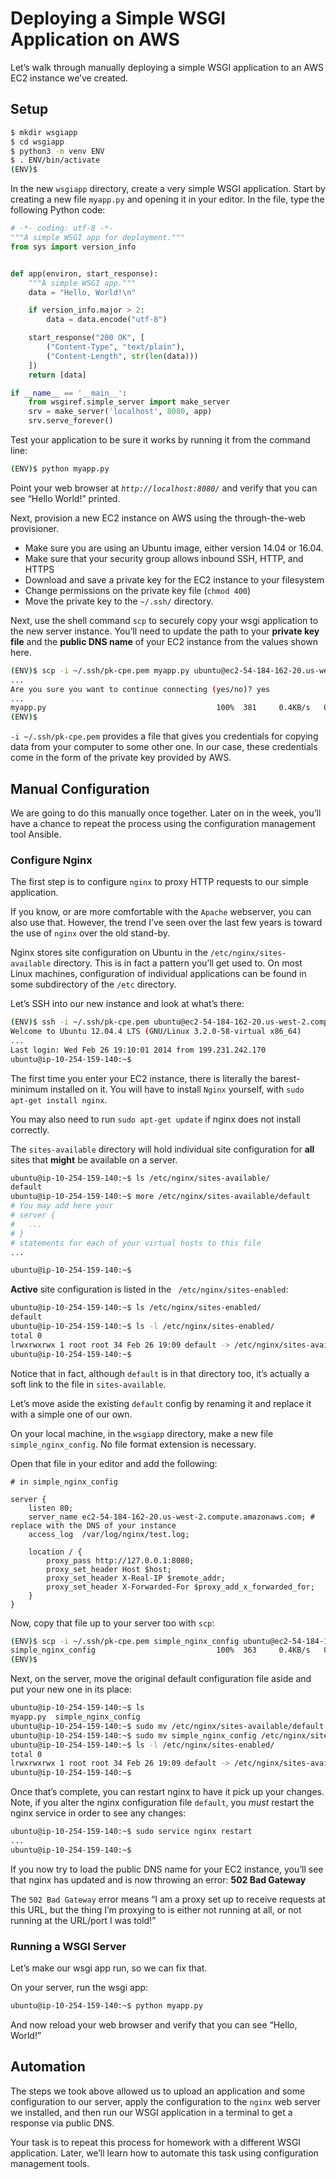 # Deploying a Simple WSGI Application on AWS

Let’s walk through manually deploying a simple WSGI application to an AWS EC2
instance we’ve created.

## Setup


```bash
$ mkdir wsgiapp
$ cd wsgiapp
$ python3 -m venv ENV
$ . ENV/bin/activate
(ENV)$
```

In the new `wsgiapp` directory, create a very simple WSGI application. Start
by creating a new file `myapp.py` and opening it in your editor. In the file,
type the following Python code:


```python
# -*- coding: utf-8 -*-
"""A simple WSGI app for deployment."""
from sys import version_info


def app(environ, start_response):
    """A simple WSGI app."""
    data = "Hello, World!\n"

    if version_info.major > 2:
        data = data.encode("utf-8")

    start_response("200 OK", [
        ("Content-Type", "text/plain"),
        ("Content-Length", str(len(data)))
    ])
    return [data]

if __name__ == '__main__':
    from wsgiref.simple_server import make_server
    srv = make_server('localhost', 8080, app)
    srv.serve_forever()
```

Test your application to be sure it works by running it from the command line:


```bash
(ENV)$ python myapp.py
```

Point your web browser at _`http://localhost:8080/`_ and verify that you can
see “Hello World!” printed.

Next, provision a new EC2 instance on AWS using the through-the-web
provisioner.

  * Make sure you are using an Ubuntu image, either version 14.04 or 16.04.
  * Make sure that your security group allows inbound SSH, HTTP, and HTTPS
  * Download and save a private key for the EC2 instance to your filesystem
  * Change permissions on the private key file (`chmod 400`)
  * Move the private key to the `~/.ssh/` directory.

Next, use the shell command `scp` to securely copy your wsgi application to
the new server instance. You’ll need to update the path to your **private key
file** and the **public DNS name** of your EC2 instance from the values shown
here.


```bash
(ENV)$ scp -i ~/.ssh/pk-cpe.pem myapp.py ubuntu@ec2-54-184-162-20.us-west-2.compute.amazonaws.com:~/
...
Are you sure you want to continue connecting (yes/no)? yes
...
myapp.py                                      100%  381     0.4KB/s   00:00
(ENV)$
```

`-i ~/.ssh/pk-cpe.pem` provides a file that gives you credentials for copying
data from your computer to some other one. In our case, these credentials come
in the form of the private key provided by AWS.

## Manual Configuration

We are going to do this manually once together. Later on in the week, you’ll
have a chance to repeat the process using the configuration management tool
Ansible.

### Configure Nginx

The first step is to configure `nginx` to proxy HTTP requests to our simple
application.

If you know, or are more comfortable with the `Apache` webserver, you can also
use that. However, the trend I’ve seen over the last few years is toward the
use of `nginx` over the old stand-by.

Nginx stores site configuration on Ubuntu in the `/etc/nginx/sites-available`
directory. This is in fact a pattern you’ll get used to. On most Linux
machines, configuration of individual applications can be found in some
subdirectory of the `/etc` directory.

Let’s SSH into our new instance and look at what’s there:


```bash
(ENV)$ ssh -i ~/.ssh/pk-cpe.pem ubuntu@ec2-54-184-162-20.us-west-2.compute.amazonaws.com
Welcome to Ubuntu 12.04.4 LTS (GNU/Linux 3.2.0-58-virtual x86_64)
...
Last login: Wed Feb 26 19:10:01 2014 from 199.231.242.170
ubuntu@ip-10-254-159-140:~$
```

The first time you enter your EC2 instance, there is literally the barest-
minimum installed on it. You will have to install `Nginx` yourself, with `sudo apt-get install nginx`.

You may also need to run `sudo apt-get update` if nginx does not install correctly.

The `sites-available` directory will hold individual site configuration for
**all** sites that **might** be available on a server.


```bash
ubuntu@ip-10-254-159-140:~$ ls /etc/nginx/sites-available/
default
ubuntu@ip-10-254-159-140:~$ more /etc/nginx/sites-available/default
# You may add here your
# server {
#   ...
# }
# statements for each of your virtual hosts to this file
...

ubuntu@ip-10-254-159-140:~$
```

**Active** site configuration is listed in the ` /etc/nginx/sites-enabled`:


```bash
ubuntu@ip-10-254-159-140:~$ ls /etc/nginx/sites-enabled/
default
ubuntu@ip-10-254-159-140:~$ ls -l /etc/nginx/sites-enabled/
total 0
lrwxrwxrwx 1 root root 34 Feb 26 19:09 default -> /etc/nginx/sites-available/default
ubuntu@ip-10-254-159-140:~$
```

Notice that in fact, although `default` is in that directory too, it’s
actually a soft link to the file in `sites-available`.

Let’s move aside the existing `default` config by renaming it and replace it
with a simple one of our own.

On your local machine, in the `wsgiapp` directory, make a new file
`simple_nginx_config`. No file format extension is necessary.

Open that file in your editor and add the following:


```
# in simple_nginx_config

server {
    listen 80;
    server_name ec2-54-184-162-20.us-west-2.compute.amazonaws.com; # replace with the DNS of your instance
    access_log  /var/log/nginx/test.log;

    location / {
        proxy_pass http://127.0.0.1:8080;
        proxy_set_header Host $host;
        proxy_set_header X-Real-IP $remote_addr;
        proxy_set_header X-Forwarded-For $proxy_add_x_forwarded_for;
    }
}
```

Now, copy that file up to your server too with `scp`:


```bash
(ENV)$ scp -i ~/.ssh/pk-cpe.pem simple_nginx_config ubuntu@ec2-54-184-162-20.us-west-2.compute.amazonaws.com:~/
simple_nginx_config                           100%  363     0.4KB/s   00:00
(ENV)$
```

Next, on the server, move the original default configuration file aside and
put your new one in its place:


```bash
ubuntu@ip-10-254-159-140:~$ ls
myapp.py  simple_nginx_config
ubuntu@ip-10-254-159-140:~$ sudo mv /etc/nginx/sites-available/default /etc/nginx/sites-available/default.orig
ubuntu@ip-10-254-159-140:~$ sudo mv simple_nginx_config /etc/nginx/sites-available/default
ubuntu@ip-10-254-159-140:~$ ls -l /etc/nginx/sites-enabled/
total 0
lrwxrwxrwx 1 root root 34 Feb 26 19:09 default -> /etc/nginx/sites-available/default
ubuntu@ip-10-254-159-140:~$
```

Once that’s complete, you can restart nginx to have it pick up your changes.
Note, if you alter the nginx configuration file `default`, you _must_ restart
the nginx service in order to see any changes:


```bash
ubuntu@ip-10-254-159-140:~$ sudo service nginx restart
...
ubuntu@ip-10-254-159-140:~$
```

If you now try to load the public DNS name for your EC2 instance, you’ll see
that nginx has updated and is now throwing an error: **502 Bad Gateway**

The `502 Bad Gateway` error means “I am a proxy set up to receive requests at
this URL, but the thing I’m proxying to is either not running at all, or not
running at the URL/port I was told!”

### Running a WSGI Server

Let’s make our wsgi app run, so we can fix that.

On your server, run the wsgi app:


```bash
ubuntu@ip-10-254-159-140:~$ python myapp.py
```

And now reload your web browser and verify that you can see “Hello, World!”

## Automation

The steps we took above allowed us to upload an application and some
configuration to our server, apply the configuration to the `nginx` web server
we installed, and then run our WSGI application in a terminal to get a
response via public DNS.

Your task is to repeat this process for homework with a different WSGI
application. Later, we’ll learn how to automate this task using configuration
management tools.

